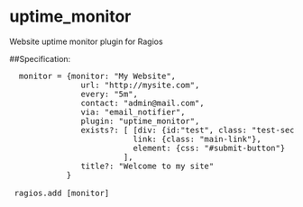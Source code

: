 uptime_monitor
==============

Website uptime monitor plugin for Ragios


##Specification:
<pre lang="ruby">
  monitor = {monitor: "My Website",
               url: "http://mysite.com",
               every: "5m",
               contact: "admin@mail.com",
               via: "email_notifier",
               plugin: "uptime_monitor",
               exists?: [ [div: {id:"test", class: "test-section"}, text: "this is a test" ], 
                          link: {class: "main-link"},
                          element: {css: "#submit-button"}
                        ],
               title?: "Welcome to my site"
            }

 ragios.add [monitor]
</pre>
